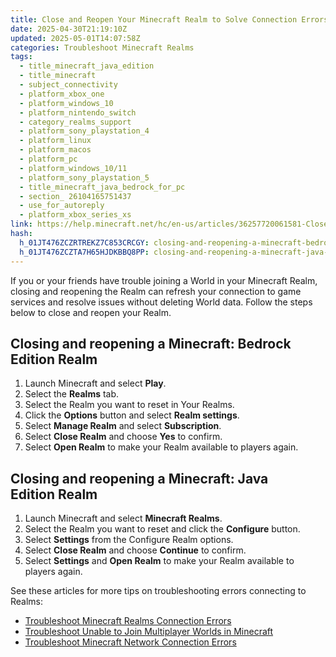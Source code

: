 ```yaml
---
title: Close and Reopen Your Minecraft Realm to Solve Connection Errors
date: 2025-04-30T21:19:10Z
updated: 2025-05-01T14:07:58Z
categories: Troubleshoot Minecraft Realms
tags:
  - title_minecraft_java_edition
  - title_minecraft
  - subject_connectivity
  - platform_xbox_one
  - platform_windows_10
  - platform_nintendo_switch
  - category_realms_support
  - platform_sony_playstation_4
  - platform_linux
  - platform_macos
  - platform_pc
  - platform_windows_10/11
  - platform_sony_playstation_5
  - title_minecraft_java_bedrock_for_pc
  - section_ 26104165751437
  - use_for_autoreply
  - platform_xbox_series_xs
link: https://help.minecraft.net/hc/en-us/articles/36257720061581-Close-and-Reopen-Your-Minecraft-Realm-to-Solve-Connection-Errors
hash:
  h_01JT476ZCZRTREKZ7C853CRCGY: closing-and-reopening-a-minecraft-bedrock-edition-realm
  h_01JT476ZCZTA7H65HJDKBBQ8PP: closing-and-reopening-a-minecraft-java-editionrealm
---
```


If you or your friends have trouble joining a World in your Minecraft Realm, closing and reopening the Realm can refresh your connection to game services and resolve issues without deleting World data. Follow the steps below to close and reopen your Realm.

## Closing and reopening a Minecraft: Bedrock Edition Realm

1.  Launch Minecraft and select **Play**.
2.  Select the **Realms** tab.
3.  Select the Realm you want to reset in Your Realms.
4.  Click the **Options** button and select **Realm settings**.
5.  Select **Manage Realm** and select **Subscription**.
6.  Select **Close Realm** and choose **Yes** to confirm.
7.  Select **Open Realm** to make your Realm available to players again.

## Closing and reopening a Minecraft: Java Edition Realm

1.  Launch Minecraft and select **Minecraft Realms**.
2.  Select the Realm you want to reset and click the **Configure** button.
3.  Select **Settings** from the Configure Realm options.
4.  Select **Close Realm** and choose **Continue** to confirm.
5.  Select **Settings** and **Open Realm** to make your Realm available to players again.

See these articles for more tips on troubleshooting errors connecting to Realms:

- [Troubleshoot Minecraft Realms Connection Errors](./Troubleshoot-Minecraft-Realms-Connection-Errors.md)
- [Troubleshoot Unable to Join Multiplayer Worlds in Minecraft](../Multiplayer-Support/Troubleshoot-Unable-to-Join-Multiplayer-Worlds-in-Minecraft.md)
- [Troubleshoot Minecraft Network Connection Errors](../Performance-Troubleshooting/Troubleshoot-Minecraft-Network-Connection-Errors.md)
